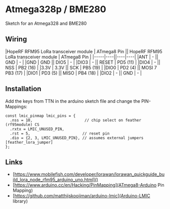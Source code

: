 # Atmega328p / BME280

Sketch for an Atmega328 and BME280

## Wiring

|HopeRF RFM95 LoRa transceiver module |	ATmega8 Pin ||	   	HopeRF RFM95 LoRa transceiver module |	ATmega8 Pin |
|-----|----||----|----|
|ANT |	- ||	   	GND |	- |
|GND |	GND ||	   	DIO5 | 	- |
|DIO3 |	- 	 ||  	RESET |	PD5 (11) |
|DIO4 |	- 	  || 	NSS |	PB2 (16) |
|3.3V |	3.3V 	||   	SCK |	PB5 (19) |
|DIO0 |	PD2 (4) || 	MOSI 7	PB3 (17) |
|DIO1 |	PD3 (5) || 	MISO |	PB4 (18) |
|DIO2 |	- 	  || 	GND |	- |

## Installation

Add the keys from TTN in the arduino sketch file and change the PIN-Mappings:

```
const lmic_pinmap lmic_pins = {
  .nss = 10,                       // chip select on feather (rf95module) CS
  .rxtx = LMIC_UNUSED_PIN,
  .rst = 5,                       // reset pin
  .dio = {2, 3, LMIC_UNUSED_PIN}, // assumes external jumpers [feather_lora_jumper]
};
```

## Links

- [https://www.mobilefish.com/developer/lorawan/lorawan_quickguide_build_lora_node_rfm95_arduino_uno.html]()
- [https://www.arduino.cc/en/Hacking/PinMapping](ATmega8-Arduino Pin Mapping)
- [https://github.com/matthijskooijman/arduino-lmic](Arduino-LMIC library)

